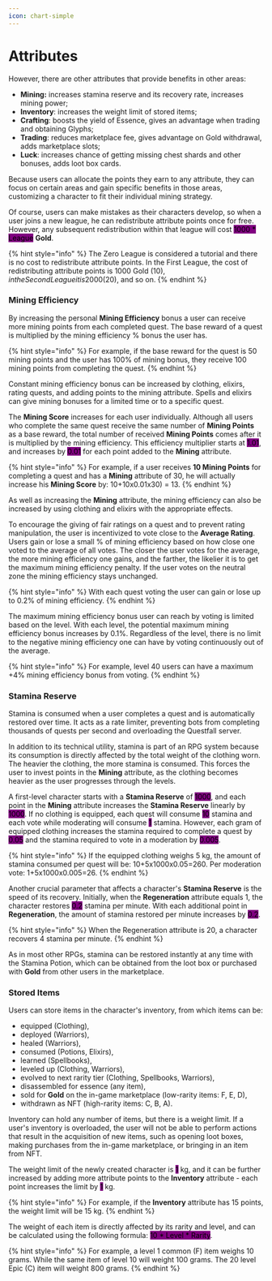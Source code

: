 ```yaml
---
icon: chart-simple
---
```


# Attributes

However, there are other attributes that provide benefits in other areas:

* **Mining:** increases stamina reserve and its recovery rate, increases mining power;
* **Inventory**: increases the weight limit of stored items;
* **Crafting**: boosts the yield of Essence, gives an advantage when trading and obtaining Glyphs;
* **Trading**: reduces marketplace fee, gives advantage on Gold withdrawal, adds marketplace slots;
* **Luck**: increases chance of getting missing chest shards and other bonuses, adds loot box cards.

Because users can allocate the points they earn to any attribute, they can focus on certain areas and gain specific benefits in those areas, customizing a character to fit their individual mining strategy.

Of course, users can make mistakes as their characters develop, so when a user joins a new league, he can redistribute attribute points once for free. However, any subsequent redistribution within that league will cost <mark style="background-color:purple;">1000 \* League</mark> **Gold**.

{% hint style="info" %}
The Zero League is considered a tutorial and there is no cost to redistribute attribute points. In the First League, the cost of redistributing attribute points is 1000 Gold ($10), in the Second League it is 2000 ($20), and so on.
{% endhint %}





### Mining Efficiency

By increasing the personal **Mining Efficiency** bonus a user can receive more mining points from each completed quest. The base reward of a quest is multiplied by the mining efficiency % bonus the user has.

{% hint style="info" %}
For example, if the base reward for the quest is 50 mining points and the user has 100% of mining bonus, they receive 100 mining points from completing the quest.
{% endhint %}

Constant mining efficiency bonus can be increased by clothing, elixirs, rating quests, and adding points to the mining attribute. Spells and elixirs can give mining bonuses for a limited time or to a specific quest.

The **Mining Score** increases for each user individually. Although all users who complete the same quest receive the same number of **Mining Points** as a base reward, the total number of received **Mining Points** comes after it is multiplied by the mining efficiency. This efficiency multiplier starts at <mark style="background-color:purple;">1.01</mark>, and increases by <mark style="background-color:purple;">0.01</mark> for each point added to the **Mining** attribute.

{% hint style="info" %}
For example, if a user receives **10 Mining Points** for completing a quest and has a **Mining** attribute of 30, he will actually increase his **Mining Score** by: 10+10x0.01x30) = 13.
{% endhint %}

As well as increasing the **Mining** attribute, the mining efficiency can also be increased by using clothing and elixirs with the appropriate effects.



To encourage the giving of fair ratings on a quest and to prevent rating manipulation, the user is incentivized to vote close to the **Average Rating**. Users gain or lose a small % of mining efficiency based on how close one voted to the average of all votes. The closer the user votes for the average, the more mining efficiency one gains, and the farther, the likelier it is to get the maximum mining efficiency penalty. If the user votes on the neutral zone the mining efficiency stays unchanged.

{% hint style="info" %}
With each quest voting the user can gain or lose up to 0.2% of mining efficiency.
{% endhint %}

The maximum mining efficiency bonus user can reach by voting is limited based on the level. With each level, the potential maximum mining efficiency bonus increases by 0.1%. Regardless of the level, there is no limit to the negative mining efficiency one can have by voting continuously out of the average.

{% hint style="info" %}
For example, level 40 users can have a maximum +4% mining efficiency bonus from voting.
{% endhint %}

### Stamina Reserve

Stamina is consumed when a user completes a quest and is automatically restored over time. It acts as a rate limiter, preventing bots from completing thousands of quests per second and overloading the Questfall server.

In addition to its technical utility, stamina is part of an RPG system because its consumption is directly affected by the total weight of the clothing worn. The heavier the clothing, the more stamina is consumed. This forces the user to invest points in the **Mining** attribute, as the clothing becomes heavier as the user progresses through the levels.

A first-level character starts with a **Stamina Reserve** of <mark style="background-color:purple;">1000</mark>, and each point in the **Mining** attribute increases the **Stamina Reserve** linearly by <mark style="background-color:purple;">1000</mark>. If no clothing is equipped, each quest will consume <mark style="background-color:purple;">10</mark> stamina and each vote while moderating will consume <mark style="background-color:purple;">1</mark> stamina. However, each gram of equipped clothing increases the stamina required to complete a quest by <mark style="background-color:purple;">0.05</mark> and the stamina required to vote in a moderation by <mark style="background-color:purple;">0.005</mark>.

{% hint style="info" %}
If the equipped clothing weighs 5 kg, the amount of stamina consumed per quest will be: 10+5x1000x0.05=260. Per moderation vote: 1+5x1000x0.005=26.
{% endhint %}

Another crucial parameter that affects a character's **Stamina Reserve** is the speed of its recovery. Initially, when the **Regeneration** attribute equals 1, the character restores <mark style="background-color:purple;">0.2</mark> stamina per minute. With each additional point in **Regeneration**, the amount of stamina restored per minute increases by <mark style="background-color:purple;">0.2</mark>.

{% hint style="info" %}
When the Regeneration attribute is 20, a character recovers 4 stamina per minute.
{% endhint %}

As in most other RPGs, stamina can be restored instantly at any time with the Stamina Potion, which can be obtained from the loot box or purchased with **Gold** from other users in the marketplace.



### Stored Items

Users can store items in the character's inventory, from which items can be:

* equipped (Clothing),
* deployed (Warriors),
* healed (Warriors),
* consumed (Potions, Elixirs),
* learned (Spellbooks),
* leveled up (Clothing, Warriors),
* evolved to next rarity tier (Clothing, Spellbooks, Warriors),
* disassembled for essence (any item),
* sold for **Gold** on the in-game marketplace (low-rarity items: F, E, D),
* withdrawn as NFT (high-rarity items: C, B, A).

Inventory can hold any number of items, but there is a weight limit. If a user's inventory is overloaded, the user will not be able to perform actions that result in the acquisition of new items, such as opening loot boxes, making purchases from the in-game marketplace, or bringing in an item from NFT.

The weight limit of the newly created character is <mark style="background-color:purple;">1</mark> kg, and it can be further increased by adding more attribute points to the **Inventory** attribute - each point increases the limit by <mark style="background-color:purple;">1</mark> kg.

{% hint style="info" %}
For example, if the **Inventory** attribute has 15 points, the weight limit will be 15 kg.
{% endhint %}

The weight of each item is directly affected by its rarity and level, and can be calculated using the following formula: <mark style="background-color:purple;">10 \* Level \* Rarity</mark>.

{% hint style="info" %}
For example, a level 1 common (F) item weighs 10 grams. While the same item of level 10 will weight 100 grams. The 20 level Epic (C) item will weight 800 grams.
{% endhint %}
